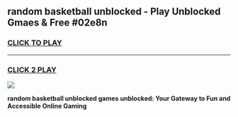 
## random basketball unblocked - Play Unblocked Gmaes & Free #02e8n
<h3>
<a href="https://news.freeplayer.one?title=random_basketball_unblocked&ref=24F">CLICK TO PLAY</a></h3>
<hr>

<h3>
<a href="https://news.freeplayer.one?title=random_basketball_unblocked&ref=24F">CLICK 2 PLAY</a>
  
</h3>

<a href="https://news.freeplayer.one?title=random_basketball_unblocked&ref=24F/"><img src="https://clearcache.store/games.png"></a>


**random basketball unblocked games unblocked: Your Gateway to Fun and Accessible Online Gaming**
